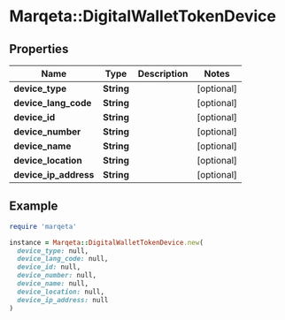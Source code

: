 # Marqeta::DigitalWalletTokenDevice

## Properties

| Name | Type | Description | Notes |
| ---- | ---- | ----------- | ----- |
| **device_type** | **String** |  | [optional] |
| **device_lang_code** | **String** |  | [optional] |
| **device_id** | **String** |  | [optional] |
| **device_number** | **String** |  | [optional] |
| **device_name** | **String** |  | [optional] |
| **device_location** | **String** |  | [optional] |
| **device_ip_address** | **String** |  | [optional] |

## Example

```ruby
require 'marqeta'

instance = Marqeta::DigitalWalletTokenDevice.new(
  device_type: null,
  device_lang_code: null,
  device_id: null,
  device_number: null,
  device_name: null,
  device_location: null,
  device_ip_address: null
)
```

